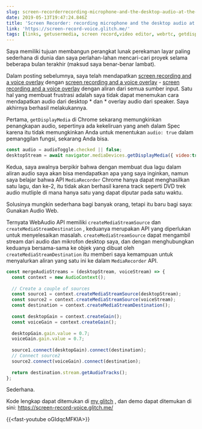 ```yaml
---
slug: screen-recorderrecording-microphone-and-the-desktop-audio-at-the-same-time
date: 2019-05-13T19:47:24.846Z
title: 'Screen Recorder: recording microphone and the desktop audio at the same time'
link: 'https://screen-record-voice.glitch.me/'
tags: [links, getusermedia, screen record,video editor, webrtc, getdisplaymedia]
---
```

Saya memiliki tujuan membangun perangkat lunak perekaman layar paling sederhana di dunia dan saya perlahan-lahan mencari-cari proyek selama beberapa bulan terakhir (maksud saya benar-benar lambat).

Dalam posting sebelumnya, saya telah mendapatkan [screen recording and a voice overlay](/building-a-video-editor-on-the-web-screencasting/) dengan [screen recording and a voice overlay](/building-a-video-editor-on-the-web-screencasting/) - [screen recording and a voice overlay](/building-a-video-editor-on-the-web-screencasting/) dengan aliran dari semua sumber input. Satu hal yang membuat frustrasi adalah saya tidak dapat menemukan cara mendapatkan audio dari desktop * dan * overlay audio dari speaker. Saya akhirnya berhasil melakukannya.

Pertama, `getDisplayMedia` di Chrome sekarang memungkinkan penangkapan audio, sepertinya ada kekeliruan yang aneh dalam Spec karena itu tidak memungkinkan Anda untuk menentukan `audio: true` dalam pemanggilan fungsi, sekarang Anda bisa.

```javascript
const audio = audioToggle.checked || false;
desktopStream = await navigator.mediaDevices.getDisplayMedia({ video:true, audio: audio });
```

Kedua, saya awalnya berpikir bahwa dengan membuat dua lagu dalam aliran audio saya akan bisa mendapatkan apa yang saya inginkan, namun saya belajar bahwa API `MediaRecorder` Chrome hanya dapat menghasilkan satu lagu, dan ke-2, itu tidak akan berhasil karena track seperti DVD trek audio mutliple di mana hanya satu yang dapat diputar pada satu waktu.

Solusinya mungkin sederhana bagi banyak orang, tetapi itu baru bagi saya: Gunakan Audio Web.

Ternyata WebAudio API memiliki `createMediaStreamSource` dan `createMediaStreamDestination` , keduanya merupakan API yang diperlukan untuk menyelesaikan masalah. `createMediaStreamSource` dapat mengambil stream dari audio dan mikrofon desktop saya, dan dengan menghubungkan keduanya bersama-sama ke objek yang dibuat oleh `createMediaStreamDestination` itu memberi saya kemampuan untuk menyalurkan aliran yang satu ini ke dalam `MediaRecorder` API.

```javascript
const mergeAudioStreams = (desktopStream, voiceStream) => {
  const context = new AudioContext();
    
  // Create a couple of sources
  const source1 = context.createMediaStreamSource(desktopStream);
  const source2 = context.createMediaStreamSource(voiceStream);
  const destination = context.createMediaStreamDestination();
  
  const desktopGain = context.createGain();
  const voiceGain = context.createGain();
    
  desktopGain.gain.value = 0.7;
  voiceGain.gain.value = 0.7;
   
  source1.connect(desktopGain).connect(destination);
  // Connect source2
  source2.connect(voiceGain).connect(destination);
    
  return destination.stream.getAudioTracks();
};
```

Sederhana.

Kode lengkap dapat ditemukan di [my glitch](https://glitch.com/edit/#!/screen-record-voice) , dan demo dapat ditemukan di sini: https://screen-record-voice.glitch.me/

{{&lt;fast-youtube oGIdqcMFKlA&gt;}}

